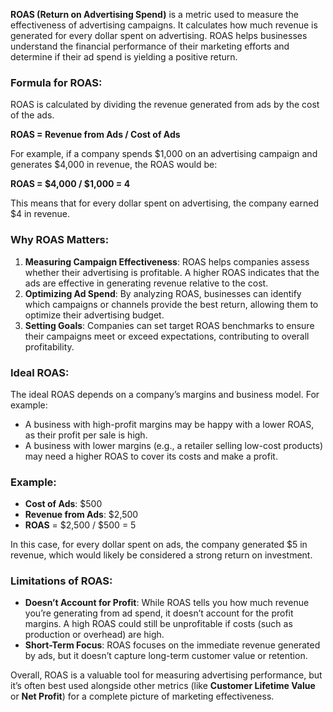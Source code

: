 **ROAS (Return on Advertising Spend)** is a metric used to measure the effectiveness of advertising campaigns. It calculates how much revenue is generated for every dollar spent on advertising. ROAS helps businesses understand the financial performance of their marketing efforts and determine if their ad spend is yielding a positive return.

### Formula for ROAS:
ROAS is calculated by dividing the revenue generated from ads by the cost of the ads.

**ROAS = Revenue from Ads / Cost of Ads**

For example, if a company spends $1,000 on an advertising campaign and generates $4,000 in revenue, the ROAS would be:

**ROAS = $4,000 / $1,000 = 4**

This means that for every dollar spent on advertising, the company earned $4 in revenue.

### Why ROAS Matters:
1. **Measuring Campaign Effectiveness**: ROAS helps companies assess whether their advertising is profitable. A higher ROAS indicates that the ads are effective in generating revenue relative to the cost.
2. **Optimizing Ad Spend**: By analyzing ROAS, businesses can identify which campaigns or channels provide the best return, allowing them to optimize their advertising budget.
3. **Setting Goals**: Companies can set target ROAS benchmarks to ensure their campaigns meet or exceed expectations, contributing to overall profitability.

### Ideal ROAS:
The ideal ROAS depends on a company’s margins and business model. For example:
- A business with high-profit margins may be happy with a lower ROAS, as their profit per sale is high.
- A business with lower margins (e.g., a retailer selling low-cost products) may need a higher ROAS to cover its costs and make a profit.

### Example:
- **Cost of Ads**: $500
- **Revenue from Ads**: $2,500
- **ROAS** = $2,500 / $500 = 5

In this case, for every dollar spent on ads, the company generated $5 in revenue, which would likely be considered a strong return on investment.

### Limitations of ROAS:
- **Doesn’t Account for Profit**: While ROAS tells you how much revenue you’re generating from ad spend, it doesn’t account for the profit margins. A high ROAS could still be unprofitable if costs (such as production or overhead) are high.
- **Short-Term Focus**: ROAS focuses on the immediate revenue generated by ads, but it doesn’t capture long-term customer value or retention.

Overall, ROAS is a valuable tool for measuring advertising performance, but it’s often best used alongside other metrics (like **Customer Lifetime Value** or **Net Profit**) for a complete picture of marketing effectiveness.